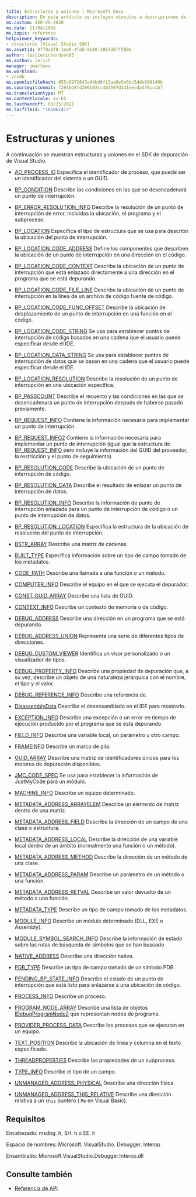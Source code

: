 ```yaml
---
title: Estructuras y uniones | Microsoft Docs
description: En este artículo se incluyen vínculos a descripciones de referencia de estructuras y uniones en el SDK de depuración de Visual Studio.
ms.custom: SEO-VS-2020
ms.date: 11/04/2016
ms.topic: reference
helpviewer_keywords:
- structures [Visual Studio SDK]
ms.assetid: 9ff0a8f8-1ee6-4fdd-8b80-206436ff589b
author: leslierichardson95
ms.author: lerich
manager: jmartens
ms.workload:
- vssdk
ms.openlocfilehash: 055c8972643a94bd8f13aa6e5e6bc5dde600140b
ms.sourcegitcommit: f2916d8fd296b92cc402597d1d1eecda4f6cccbf
ms.translationtype: MT
ms.contentlocale: es-ES
ms.lasthandoff: 03/25/2021
ms.locfileid: "105061477"
---
```

# <a name="structures-and-unions"></a>Estructuras y uniones
A continuación se muestran estructuras y uniones en el SDK de depuración de Visual Studio.

- [AD_PROCESS_ID](../../../extensibility/debugger/reference/ad-process-id.md) Especifica el identificador de proceso, que puede ser un identificador del sistema o un GUID.

- [BP_CONDITION](../../../extensibility/debugger/reference/bp-condition.md) Describe las condiciones en las que se desencadenará un punto de interrupción.

- [BP_ERROR_RESOLUTION_INFO](../../../extensibility/debugger/reference/bp-error-resolution-info.md) Describe la resolución de un punto de interrupción de error, incluidas la ubicación, el programa y el subproceso.

- [BP_LOCATION](../../../extensibility/debugger/reference/bp-location.md) Especifica el tipo de estructura que se usa para describir la ubicación del punto de interrupción.

- [BP_LOCATION_CODE_ADDRESS](../../../extensibility/debugger/reference/bp-location-code-address.md) Define los componentes que describen la ubicación de un punto de interrupción en una dirección en el código.

- [BP_LOCATION_CODE_CONTEXT](../../../extensibility/debugger/reference/bp-location-code-context.md) Describe la ubicación de un punto de interrupción que está enlazado directamente a una dirección en el programa que se está depurando.

- [BP_LOCATION_CODE_FILE_LINE](../../../extensibility/debugger/reference/bp-location-code-file-line.md) Describe la ubicación de un punto de interrupción en la línea de un archivo de código fuente de código.

- [BP_LOCATION_CODE_FUNC_OFFSET](../../../extensibility/debugger/reference/bp-location-code-func-offset.md) Describe la ubicación de desplazamiento de un punto de interrupción en una función en el código.

- [BP_LOCATION_CODE_STRING](../../../extensibility/debugger/reference/bp-location-code-string.md) Se usa para establecer puntos de interrupción de código basados en una cadena que el usuario puede especificar desde el IDE.

- [BP_LOCATION_DATA_STRING](../../../extensibility/debugger/reference/bp-location-data-string.md) Se usa para establecer puntos de interrupción de datos que se basan en una cadena que el usuario puede especificar desde el IDE.

- [BP_LOCATION_RESOLUTION](../../../extensibility/debugger/reference/bp-location-resolution.md) Describe la resolución de un punto de interrupción en una ubicación específica.

- [BP_PASSCOUNT](../../../extensibility/debugger/reference/bp-passcount.md) Describe el recuento y las condiciones en las que se desencadenará un punto de interrupción después de haberse pasado previamente.

- [BP_REQUEST_INFO](../../../extensibility/debugger/reference/bp-request-info.md) Contiene la información necesaria para implementar un punto de interrupción.

- [BP_REQUEST_INFO2](../../../extensibility/debugger/reference/bp-request-info2.md) Contiene la información necesaria para implementar un punto de interrupción (igual que la estructura de [BP_REQUEST_INFO](../../../extensibility/debugger/reference/bp-request-info.md) pero incluye la información del GUID del proveedor, la restricción y el punto de seguimiento).

- [BP_RESOLUTION_CODE](../../../extensibility/debugger/reference/bp-resolution-code.md) Describe la ubicación de un punto de interrupción de código.

- [BP_RESOLUTION_DATA](../../../extensibility/debugger/reference/bp-resolution-data.md) Describe el resultado de enlazar un punto de interrupción de datos.

- [BP_RESOLUTION_INFO](../../../extensibility/debugger/reference/bp-resolution-info.md) Describe la información de punto de interrupción enlazada para un punto de interrupción de código o un punto de interrupción de datos.

- [BP_RESOLUTION_LOCATION](../../../extensibility/debugger/reference/bp-resolution-location.md) Especifica la estructura de la ubicación de resolución del punto de interrupción.

- [BSTR_ARRAY](../../../extensibility/debugger/reference/bstr-array.md) Describe una matriz de cadenas.

- [BUILT_TYPE](../../../extensibility/debugger/reference/built-type.md) Especifica información sobre un tipo de campo tomado de los metadatos.

- [CODE_PATH](../../../extensibility/debugger/reference/code-path.md) Describe una llamada a una función o un método.

- [COMPUTER_INFO](../../../extensibility/debugger/reference/computer-info.md) Describe el equipo en el que se ejecuta el depurador.

- [CONST_GUID_ARRAY](../../../extensibility/debugger/reference/const-guid-array.md) Describe una lista de GUID.

- [CONTEXT_INFO](../../../extensibility/debugger/reference/context-info.md) Describe un contexto de memoria o de código.

- [DEBUG_ADDRESS](../../../extensibility/debugger/reference/debug-address.md) Describe una dirección en un programa que se está depurando.

- [DEBUG_ADDRESS_UNION](../../../extensibility/debugger/reference/debug-address-union.md) Representa una serie de diferentes tipos de direcciones.

- [DEBUG_CUSTOM_VIEWER](../../../extensibility/debugger/reference/debug-custom-viewer.md) Identifica un visor personalizado o un visualizador de tipos.

- [DEBUG_PROPERTY_INFO](../../../extensibility/debugger/reference/debug-property-info.md) Describe una propiedad de depuración que, a su vez, describe un objeto de una naturaleza jerárquica con el nombre, el tipo y el valor.

- [DEBUG_REFERENCE_INFO](../../../extensibility/debugger/reference/debug-reference-info.md) Describe una referencia de.

- [DisassemblyData](../../../extensibility/debugger/reference/disassemblydata.md) Describe el desensamblado en el IDE para mostrarlo.

- [EXCEPTION_INFO](../../../extensibility/debugger/reference/exception-info.md) Describe una excepción o un error en tiempo de ejecución producido por el programa que se está depurando.

- [FIELD_INFO](../../../extensibility/debugger/reference/field-info.md) Describe una variable local, un parámetro u otro campo.

- [FRAMEINFO](../../../extensibility/debugger/reference/frameinfo.md) Describe un marco de pila.

- [GUID_ARRAY](../../../extensibility/debugger/reference/guid-array.md) Describe una matriz de identificadores únicos para los motores de depuración disponibles.

- [JMC_CODE_SPEC](../../../extensibility/debugger/reference/jmc-code-spec.md) Se usa para establecer la información de JustMyCode para un módulo.

- [MACHINE_INFO](../../../extensibility/debugger/reference/machine-info.md) Describe un equipo determinado.

- [METADATA_ADDRESS_ARRAYELEM](../../../extensibility/debugger/reference/metadata-address-arrayelem.md) Describe un elemento de matriz dentro de una matriz.

- [METADATA_ADDRESS_FIELD](../../../extensibility/debugger/reference/metadata-address-field.md) Describe la dirección de un campo de una clase o estructura.

- [METADATA_ADDRESS_LOCAL](../../../extensibility/debugger/reference/metadata-address-local.md) Describe la dirección de una variable local dentro de un ámbito (normalmente una función o un método).

- [METADATA_ADDRESS_METHOD](../../../extensibility/debugger/reference/metadata-address-method.md) Describe la dirección de un método de una clase.

- [METADATA_ADDRESS_PARAM](../../../extensibility/debugger/reference/metadata-address-param.md) Describe un parámetro de un método o una función.

- [METADATA_ADDRESS_RETVAL](../../../extensibility/debugger/reference/metadata-address-retval.md) Describe un valor devuelto de un método o una función.

- [METADATA_TYPE](../../../extensibility/debugger/reference/metadata-type.md) Describe un tipo de campo tomado de los metadatos.

- [MODULE_INFO](../../../extensibility/debugger/reference/module-info.md) Describe un módulo determinado (DLL, EXE o Assembly).

- [MODULE_SYMBOL_SEARCH_INFO](../../../extensibility/debugger/reference/module-symbol-search-info.md) Describe la información de estado sobre las rutas de búsqueda de símbolos que se han buscado.

- [NATIVE_ADDRESS](../../../extensibility/debugger/reference/native-address.md) Describe una dirección nativa.

- [PDB_TYPE](../../../extensibility/debugger/reference/pdb-type.md) Describe un tipo de campo tomado de un símbolo PDB.

- [PENDING_BP_STATE_INFO](../../../extensibility/debugger/reference/pending-bp-state-info.md) Describe el estado de un punto de interrupción que está listo para enlazarse a una ubicación de código.

- [PROCESS_INFO](../../../extensibility/debugger/reference/process-info.md) Describe un proceso.

- [PROGRAM_NODE_ARRAY](../../../extensibility/debugger/reference/program-node-array.md) Describe una lista de objetos [IDebugProgramNode2](../../../extensibility/debugger/reference/idebugprogramnode2.md) que representan nodos de programa.

- [PROVIDER_PROCESS_DATA](../../../extensibility/debugger/reference/provider-process-data.md) Describe los procesos que se ejecutan en un equipo.

- [TEXT_POSITION](../../../extensibility/debugger/reference/text-position.md) Describe la ubicación de línea y columna en el texto especificado.

- [THREADPROPERTIES](../../../extensibility/debugger/reference/threadproperties.md) Describe las propiedades de un subproceso.

- [TYPE_INFO](../../../extensibility/debugger/reference/type-info.md) Describe el tipo de un campo.

- [UNMANAGED_ADDRESS_PHYSICAL](../../../extensibility/debugger/reference/unmanaged-address-physical.md) Describe una dirección física.

- [UNMANAGED_ADDRESS_THIS_RELATIVE](../../../extensibility/debugger/reference/unmanaged-address-this-relative.md) Describe una dirección relativa a un `this` puntero ( `Me` en Visual Basic).

## <a name="requirements"></a>Requisitos
 Encabezado: msdbg. h, SH. h o EE. h

 Espacio de nombres: Microsoft. VisualStudio. Debugger. Interop

 Ensamblado: Microsoft.VisualStudio.Debugger.Interop.dll

## <a name="see-also"></a>Consulte también
- [Referencia de API](../../../extensibility/debugger/reference/api-reference-visual-studio-debugging.md)
